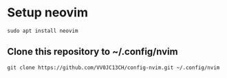 # Setup neovim

```fish
sudo apt install neovim
```

## Clone this repository to ~/.config/nvim

```fish
git clone https://github.com/VV0JC13CH/config-nvim.git ~/.config/nvim
```
